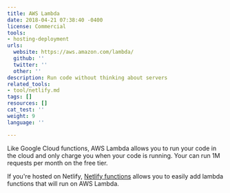 ```yaml
---
title: AWS Lambda
date: 2018-04-21 07:38:40 -0400
license: Commercial
tools:
- hosting-deployment
urls:
  website: https://aws.amazon.com/lambda/
  github: ''
  twitter: ''
  other: ''
description: Run code without thinking about servers
related_tools:
- tool/netlify.md
tags: []
resources: []
cat_test: ''
weight: 9
language: ''

---
```

Like Google Cloud functions, AWS Lambda allows you to run your code in the cloud and only charge you when your code is running. Your can run 1M requests per month on the free tier.

If you're hosted on Netlify, [Netlify functions](https://www.netlify.com/docs/functions/) allows you to easily add lambda functions that will run on AWS Lambda.
